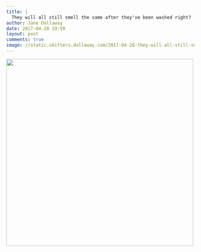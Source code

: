 ```yaml
---
title: |
  They will all still smell the same after they've been washed right?
author: Jane Dallaway
date: 2017-04-28 19:59
layout: post
comments: true
image: //static.skitters.dallaway.com/2017-04-28-they-will-all-still-smell-the-same-after-they-ve-been-washed-right-thumb-IMG_3977.JPG
---
```


<div>
        <a href="//static.skitters.dallaway.com/2017-04-28-they-will-all-still-smell-the-same-after-they-ve-been-washed-right-fullsize-IMG_3977.JPG">
          <img src="//static.skitters.dallaway.com/2017-04-28-they-will-all-still-smell-the-same-after-they-ve-been-washed-right-thumb-IMG_3977.JPG" width="500" height="500"/>
        </a>
      </div>


  
      